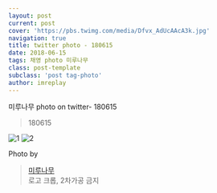 ```yaml
---
layout: post
current: post
cover: 'https://pbs.twimg.com/media/Dfvx_AdUcAAcA3k.jpg'
navigation: true
title: twitter photo - 180615
date: 2018-06-15
tags: 채영 photo 미루나무
class: post-template
subclass: 'post tag-photo'
author: imreplay
---
```


미루나무 photo on twitter- 180615

> 180615

![1](https://pbs.twimg.com/media/Dfvx_AfUYAAJmW4.jpg)
![2](https://pbs.twimg.com/media/Dfvx_AdUcAAcA3k.jpg)

Photo by
> [미루나무](https://twitter.com/000514net)  
로고 크롭, 2차가공 금지
